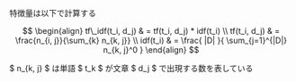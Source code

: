 <script type="text/x-mathjax-config">
MathJax.Hub.Config({
  TeX: {
  	equationNumbers: { autoNumber: "AMS" },
    Macros: {
       b: ["\\mathbf{#1}", 1],
       bracket: ["\\left \\{ #1 \\right \\}", 1]
    }
  }
});
</script>

特徴量は以下で計算する

$$
\begin{align}
	tf\_idf(t_i, d_j) & = tf(t_i, d_j) * idf(t_i) \\
	tf(t_i, d_j) & = \frac{n_{i, j}}{\sum_{k} n_{k, j}} \\
	idf(t_i) & = \frac{
		|D|
	}{
		\sum_{j=1}^{|D|} n_{k, j}^0
	}
\end{align}
$$

$ n_{k, j} $ は単語 $ t_k $ が文章 $ d_j $ で出現する数を表している
